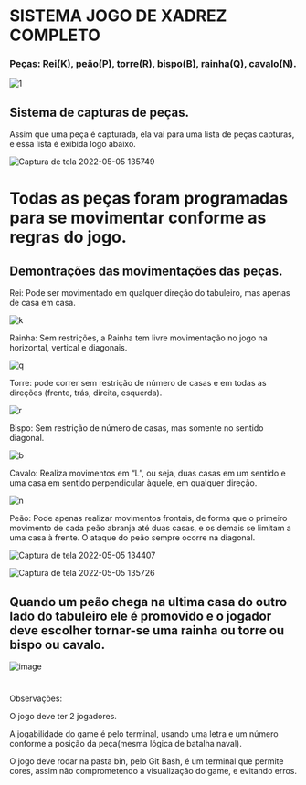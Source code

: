 # SISTEMA   JOGO DE XADREZ COMPLETO

### Peças: Rei(K), peão(P), torre(R), bispo(B), rainha(Q), cavalo(N).

![1](https://user-images.githubusercontent.com/97681752/166970517-2867725f-ec8b-4fcf-8752-9537ef364b95.jpg)

## Sistema de capturas de peças.

Assim que uma peça é capturada, ela vai para uma lista de peças capturas, e essa lista é exibida logo abaixo.

![Captura de tela 2022-05-05 135749](https://user-images.githubusercontent.com/97681752/166975485-130fb6e8-7960-4405-b9d3-5cf9695b241d.jpg)

# Todas as peças foram programadas para se movimentar conforme as regras do jogo.

## Demontrações das movimentações das peças.

Rei: Pode ser movimentado em qualquer direção do tabuleiro, mas apenas de casa em casa.

![k](https://user-images.githubusercontent.com/97681752/166980674-9883da11-b41c-4c20-a942-f616fdef7f36.jpg)

Rainha: Sem restrições, a Rainha tem livre movimentação no jogo na horizontal, vertical e diagonais.

![q](https://user-images.githubusercontent.com/97681752/166980749-7072516b-eb36-499b-91ff-c5697077324e.jpg)

Torre: pode correr sem restrição de número de casas e em todas as direções (frente, trás, direita, esquerda).

![r](https://user-images.githubusercontent.com/97681752/166981390-1abe0818-238b-4592-b535-0f13d2845efd.jpg)

Bispo: Sem restrição de número de casas, mas somente no sentido diagonal.

![b](https://user-images.githubusercontent.com/97681752/166980862-1ad56810-0f11-4414-8a2a-0f14b07b0249.jpg)

Cavalo: Realiza movimentos em “L”, ou seja, duas casas em um sentido e uma casa em sentido perpendicular àquele, em qualquer direção.

![n](https://user-images.githubusercontent.com/97681752/166980884-b96f963d-4f86-4ca0-93e3-9c863d2e2e88.jpg)

Peão: Pode apenas realizar movimentos frontais, de forma que o primeiro movimento de cada peão abranja até duas casas, e os demais se limitam a uma casa à frente. O ataque do peão sempre ocorre na diagonal.

![Captura de tela 2022-05-05 134407](https://user-images.githubusercontent.com/97681752/166972113-e4a2b0a2-9851-4f19-af25-95680a1731c2.jpg)

![Captura de tela 2022-05-05 135726](https://user-images.githubusercontent.com/97681752/166974757-3a85f940-c2b2-4296-b0ef-51913730e0aa.jpg)

## Quando um peão chega na ultima casa do outro lado do tabuleiro ele é promovido e o jogador deve escolher tornar-se uma rainha ou torre ou bispo ou cavalo.

![image](https://user-images.githubusercontent.com/97681752/166982265-3bc6fcbf-6fb0-4542-b922-e94bfa82727f.png)

#

Observações: 

O jogo deve ter 2 jogadores.

A jogabilidade do game é pelo terminal, usando uma letra e um número conforme a posição da peça(mesma lógica de batalha naval).

O jogo deve rodar na pasta bin, pelo Git Bash, é um terminal que permite cores, assim não comprometendo a visualização do game, e evitando erros.
